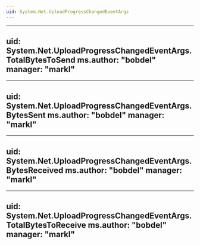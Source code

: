 ```yaml
---
uid: System.Net.UploadProgressChangedEventArgs
---
```


---
uid: System.Net.UploadProgressChangedEventArgs.TotalBytesToSend
ms.author: "bobdel"
manager: "markl"
---

---
uid: System.Net.UploadProgressChangedEventArgs.BytesSent
ms.author: "bobdel"
manager: "markl"
---

---
uid: System.Net.UploadProgressChangedEventArgs.BytesReceived
ms.author: "bobdel"
manager: "markl"
---

---
uid: System.Net.UploadProgressChangedEventArgs.TotalBytesToReceive
ms.author: "bobdel"
manager: "markl"
---
